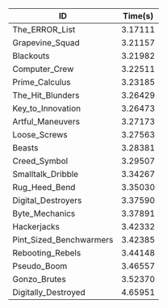|ID|Time(s)|
|-|-|
|The_ERROR_List|3.17111|
|Grapevine_Squad|3.21157|
|Blackouts|3.21982|
|Computer_Crew|3.22511|
|Prime_Calculus|3.23185|
|The_Hit_Blunders|3.26429|
|Key_to_Innovation|3.26473|
|Artful_Maneuvers|3.27173|
|Loose_Screws|3.27563|
|Beasts|3.28381|
|Creed_Symbol|3.29507|
|Smalltalk_Dribble|3.34267|
|Rug_Heed_Bend|3.35030|
|Digital_Destroyers|3.37590|
|Byte_Mechanics|3.37891|
|Hackerjacks|3.42332|
|Pint_Sized_Benchwarmers|3.42385|
|Rebooting_Rebels|3.44148|
|Pseudo_Boom|3.46557|
|Gonzo_Brutes|3.52370|
|Digitally_Destroyed|4.65951|
